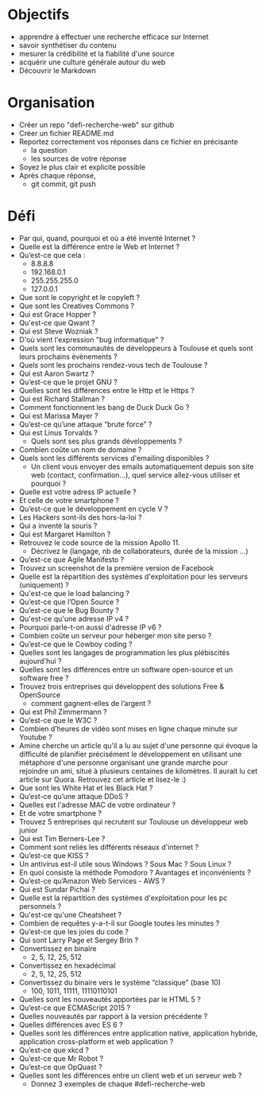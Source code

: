 # Objectifs
* apprendre à effectuer une recherche efficace sur Internet
* savoir synthétiser du contenu
* mesurer la crédibilité et la fiabilité d'une source 
* acquérir une culture générale autour du web
* Découvrir le Markdown

# Organisation
* Créer un repo "defi-recherche-web" sur github
* Créer un fichier README.md
* Reportez correctement vos réponses dans ce fichier en précisante
  * la question
  * les sources de votre réponse
* Soyez le plus clair et explicite possible
* Après chaque réponse, 
  * git commit, git push


# Défi
* Par qui, quand, pourquoi et où a été inventé Internet ?
* Quelle est la différence entre le Web et Internet ?
* Qu’est-ce que cela :
  * 8.8.8.8
  * 192.168.0.1
  * 255.255.255.0
  * 127.0.0.1
* Que sont le copyright et le copyleft ?
* Que sont les Creatives Commons ?
* Qui est Grace Hopper ?
* Qu'est-ce que Qwant ?
* Qui est Steve Wozniak ?
* D'où vient l'expression "bug informatique" ?
* Quels sont les communautés de développeurs à Toulouse et quels sont leurs prochains évènements ?
* Quels sont les prochains rendez-vous tech de Toulouse ?
* Qui est Aaron Swartz ?
* Qu’est-ce que le projet GNU ?
* Quelles sont les différences entre le Http et le Https ?
* Qui est Richard Stallman ?
* Comment fonctionnent les bang de Duck Duck Go ?
* Qui est Marissa Mayer ?
* Qu’est-ce qu’une attaque “brute force” ?
* Qui est Linus Torvalds ? 
  * Quels sont ses plus grands développements ?
* Combien coûte un nom de domaine ?
* Quels sont les différents services d'emailing disponibles ?
  * Un client vous envoyer des emails automatiquement depuis son site web (contact, confirmation...), quel service allez-vous utiliser et pourquoi ?
* Quelle est votre adress IP actuelle ?
 * Et celle de votre smartphone ?
* Qu’est-ce que le développement en cycle V ?
* Les Hackers sont-ils des hors-la-loi ?
* Qui a inventé la souris ?
* Qui est Margaret Hamilton ?
* Retrouvez le code source de la mission Apollo 11.
  * Décrivez le (langage, nb de collaborateurs, durée de la mission ...)
* Qu’est-ce que Agile Manifesto ?
* Trouvez un screenshot de la première version de Facebook
* Quelle est la répartition des systèmes d'exploitation pour les serveurs (uniquement) ?
* Qu'est-ce que le load balancing ?
* Qu’est-ce que l’Open Source ?
* Qu’est-ce que le Bug Bounty ?
* Qu'est-ce qu'une adresse IP v4 ?
 * Pourquoi parle-t-on aussi d'adresse IP v6 ?
* Combien coûte un serveur pour héberger mon site perso ?
* Qu’est-ce que le Cowboy coding ?
* Quelles sont les langages de programmation les plus plébiscités aujourd'hui ?
* Quelles sont les différences entre un software open-source et un software free ?
* Trouvez trois entreprises qui développent des solutions Free & OpenSource
  * comment gagnent-elles de l’argent ?
* Qui est Phil Zimmermann ?
* Qu’est-ce que le W3C ?
* Combien d’heures de vidéo sont mises en ligne chaque minute sur Youtube ?
* Amine cherche un article qu'il a lu au sujet d'une personne qui évoque la difficulté de planifier précisément le développement en utilisant une métaphore d'une personne organisant une grande marche pour rejoindre un ami, situé à plusieurs centaines de kilomètres. Il aurait lu cet article sur Quora. Retrouvez cet article et lisez-le :)
* Que sont les White Hat et les Black Hat ?
* Qu’est-ce qu’une attaque DDoS ?
* Quelles est l'adresse MAC de votre ordinateur ?
 * Et de votre smartphone ?
* Trouvez 5 entreprises qui recrutent sur Toulouse un développeur web junior
* Qui est Tim Berners-Lee ?
* Comment sont reliés les différents réseaux d'internet ?
* Qu’est-ce que KISS ?
* Un antivirus est-il utile sous Windows ? Sous Mac ? Sous Linux ?
* En quoi consiste la méthode Pomodoro ? Avantages et inconvénients ?
* Qu’est-ce qu’Amazon Web Services - AWS ?
* Qui est Sundar Pichai ?
* Quelle est la répartition des systèmes d'exploitation pour les pc personnels ?
* Qu'est-ce qu'une Cheatsheet ?
* Combien de requêtes y-a-t-il sur Google toutes les minutes ?
* Qu’est-ce que les joies du code ?
* Qui sont Larry Page et Sergey Brin ?
* Convertissez en binaire
  * 2, 5, 12, 25, 512
* Convertissez en hexadécimal
  * 2, 5, 12, 25, 512
* Convertissez du binaire vers le système “classique” (base 10)
  * 100, 1011, 11111, 11110110101
* Quelles sont les nouveautés apportées par le HTML 5 ?
* Qu’est-ce que ECMAScript 2015 ?
*  Quelles nouveautés par rapport à la version précédente ? 
 * Quelles différences avec ES 6 ?
* Quelles sont les différences entre application native, application hybride, application cross-platform et web application ?
* Qu’est-ce que xkcd ?
* Qu’est-ce que Mr Robot ?
* Qu’est-ce que OpQuast ?
* Quelles sont les différences entre un client web et un serveur web ?
  * Donnez 3 exemples de chaque
#defi-recherche-web
